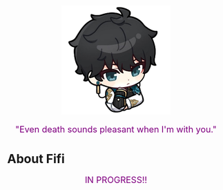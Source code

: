<p align="center">
  <img src="images/chibidh.png" alt="LOML" style="width: 50%; max-width: 500px;">
</p>

<p align="center" style="color: purple; font-size: 20px;">
"Even death sounds pleasant when I'm with you."
</p>

# About Fifi
<p align="center" style="color: purple; font-size: 20px;">
IN PROGRESS!!
</p>
